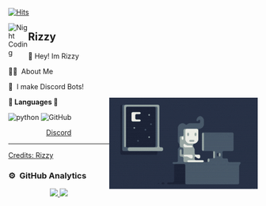 [![Hits](http://hits.dwyl.com/RizzyCoding/Rizzy.svg)](http://hits.dwyl.com/RizzyCoding/Rizzy)

<img alt="Night Coding" src="./assets/Hand%20Wave.gif" width='40' align="left"/><h2>Rizzy</h2>
👋 Hey! Im Rizzy

👨‍💼 &nbsp;About Me

🤖 &nbsp;I make Discord Bots!


<img alt="Night Coding" src="https://raw.githubusercontent.com/AVS1508/AVS1508/master/assets/Night-Coding.gif" align="right"/>

**🔨 Languages 🔨**

![python](https://camo.githubusercontent.com/1d60a65352c961dc0bc3bfcddb926a34787b47ffced9bcadeaea32962297ef5a/68747470733a2f2f696d672e736869656c64732e696f2f62616467652f2d507974686f6e2d3035313232413f7374796c653d666c6174266c6f676f3d707974686f6e)
![GitHub](https://img.shields.io/badge/-GitHub-05122A?style=flat&logo=github)&nbsp;

<p align="center">
<a href="https://discord.gg/RBLXAlts">Discord

</p>

-----
Credits: [Rizzy](https://github.com/RizzyCoding)

### ⚙️ &nbsp;GitHub Analytics

<p align="center">
<a href="https://github.com/RizzyCoding">
  <img height="180em" src="https://github-readme-stats-eight-theta.vercel.app/api?username=RizzyCoding&show_icons=true&theme=algolia&include_all_commits=true&count_private=true"/>
  <img height="180em" src="https://github-readme-stats-eight-theta.vercel.app/api/top-langs/?username=RizzyCoding&layout=compact&langs_count=8&theme=algolia"/>
</a>
</p>
